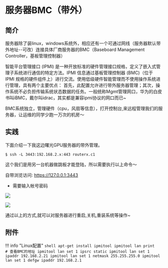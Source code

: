 # 服务器BMC（带外）

## **简介**
服务器除了装linux，windows系统外，相应还有一个可通过网线（服务器默认带外地址--可改）连接具体厂商服务器的BMC（Baseboard Management Controller，基板管理控制器）

智能平台管理接口 (IPMI) 是一种开放标准的硬件管理接口规格，定义了嵌入式管理子系统进行通信的特定方法。IPMI 信息通过基板管理控制器 (BMC)（位于 IPMI 规格的硬件组件上）进行交流。使用低级硬件智能管理而不使用操作系统进行管理，具有两个主要优点： 首先，此配置允许进行带外服务器管理；其次，操作系统不必负担传输系统状态数据的任务。一般统称Mgmt管理网口，华为的白皮书叫iBMC，戴尔叫idrac，其实都是兼容ipmi协议的网口而已~

BMC系统独立，管理硬件（cpu，风扇等信息），打开控制台,来远程管理我们的服务器，让运维的同学少跑一万次的机房～

## **实践**

下面介绍一下我这边曙光GPU服务器的带外管理。

```shell
$ ssh -L 3443:192.168.2.x:443 routerx.c1
```

这个我们是用另一台机器做跳板才能登陆，所以需要执行以上命令～


自带浏览访问: https://127.0.0.1:3443

- 需要输入帐号密码

<kbd>![](https://pic1.imgdb.cn/item/634982f316f2c2beb1dcca28.jpg)</kbd>


<kbd>![](https://pic1.imgdb.cn/item/634984f716f2c2beb1e1a543.jpg)</kbd>

通过以上的方式,就可以对服务器进行重启,关机,重装系统等操作~

## **附件**

!!! info "Linux配置"
    ```shell
    apt-get install ipmitool
    ipmitool lan print              # 查看BMC的地址
    ipmitool lan set 1 ipsrc static
    ipmitool lan set 1 ipaddr 192.168.2.21
    ipmitool lan set 1 netmask 255.255.255.0
    ipmitool lan set 1 defgw ipaddr 192.168.2.1
    ```



